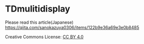 # TDmulitidisplay

Please read this article(Japanese)
https://qiita.com/sanokazuya0306/items/122b9e36a69e3e0b8485

Creative Commons License: [CC BY 4.0](https://creativecommons.org/licenses/by/4.0/deed.ja) 
